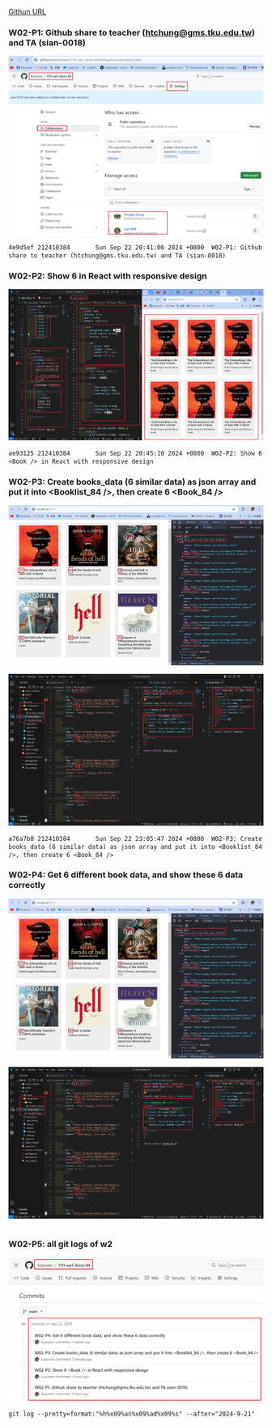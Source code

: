 [Githun URL](https://github.com/kupowen/1131-wp1-demo-84)

### W02-P1: Github share to teacher (htchung@gms.tku.edu.tw) and TA (sian-0018)

![](w02-p1.png)

```
4e9d5ef 212410384       Sun Sep 22 20:41:06 2024 +0800  W02-P1: Github share to teacher (htchung@gms.tku.edu.tw) and TA (sian-0018)
```

### W02-P2: Show 6 <Book /> in React with responsive design

![](w02-p2.png)

```
ae93125 212410384       Sun Sep 22 20:45:10 2024 +0800  W02-P2: Show 6 <Book /> in React with responsive design
```

### W02-P3: Create books_data (6 similar data) as json array and put it into <Booklist_84 />, then create 6 <Book_84 />

![](w02-p3-1.png)

![](w02-p3-2.png)
```
a76a7b0 212410384       Sun Sep 22 23:05:47 2024 +0800  W02-P3: Create books_data (6 similar data) as json array and put it into <Booklist_84 />, then create 6 <Book_84 />
```

### W02-P4: Get 6 different book data, and show these 6 data correctly

![](w02-p4-1.png)

![](w02-p4-2.png)
```

```

### W02-P5: all git logs of w2

![](w02-p5.png)

```
git log --pretty=format:"%h%x09%an%x09%ad%x09%s" --after="2024-9-21"
```